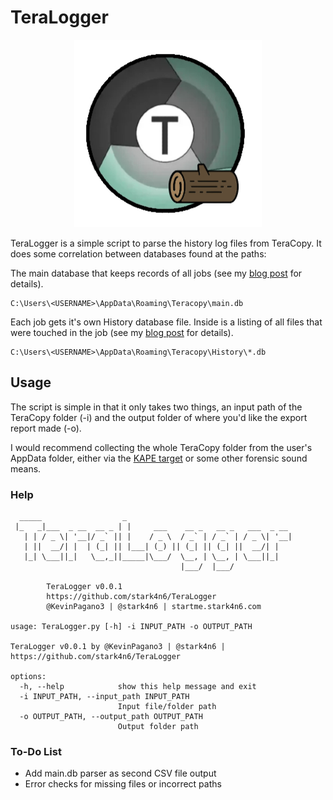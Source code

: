 # TeraLogger
<p align="center">
  <img width="300" height="300" src="https://github.com/stark4n6/TeraLogger/blob/main/Artwork/TeracopyLogo.jpg">
</p>

TeraLogger is a simple script to parse the history log files from TeraCopy. It does some correlation between databases found at the paths:

The main database that keeps records of all jobs (see my [blog post](https://www.stark4n6.com/2018/11/teracopy-forensic-analysis-part-1.html) for details).
```
C:\Users\<USERNAME>\AppData\Roaming\Teracopy\main.db
```

Each job gets it's own History database file. Inside is a listing of all files that were touched in the job (see my [blog post](https://www.stark4n6.com/2018/11/teracopy-forensic-analysis-part-2.html) for details).
```
C:\Users\<USERNAME>\AppData\Roaming\Teracopy\History\*.db
```

## Usage
The script is simple in that it only takes two things, an input path of the TeraCopy folder (-i) and the output folder of where you'd like the export report made (-o).

I would recommend collecting the whole TeraCopy folder from the user's AppData folder, either via the [KAPE target](https://github.com/stark4n6/KapeFiles/blob/master/Targets/Apps/TeraCopy.tkape) or some other forensic sound means.

### Help
```
  _____                  _
 |_   _|___  _ __  __ _ | |     ___    __ _   __ _   ___  _ __
   | | / _ \| '__|/ _` || |    / _ \  / _` | / _` | / _ \| '__|
   | ||  __/| |  | (_| || |___| (_) || (_| || (_| ||  __/| |
   |_| \___||_|   \__,_||_____|\___/  \__, | \__, | \___||_|
                                      |___/  |___/

        TeraLogger v0.0.1
        https://github.com/stark4n6/TeraLogger
        @KevinPagano3 | @stark4n6 | startme.stark4n6.com

usage: TeraLogger.py [-h] -i INPUT_PATH -o OUTPUT_PATH

TeraLogger v0.0.1 by @KevinPagano3 | @stark4n6 | https://github.com/stark4n6/TeraLogger

options:
  -h, --help            show this help message and exit
  -i INPUT_PATH, --input_path INPUT_PATH
                        Input file/folder path
  -o OUTPUT_PATH, --output_path OUTPUT_PATH
                        Output folder path
```

### To-Do List
* Add main.db parser as second CSV file output
* Error checks for missing files or incorrect paths
